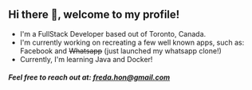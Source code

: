 ## Hi there 👋, welcome to my profile!

- I'm a FullStack Developer based out of Toronto, Canada.
- I'm currently working on recreating a few well known apps, such as: Facebook and ~~Whatsapp~~ (just launched my whatsapp clone!)
- Currently, I'm learning Java and Docker!

##### Feel free to reach out at: freda.hon@gmail.com

<!--
**nohaderf/nohaderf** is a ✨ _special_ ✨ repository because its `README.md` (this file) appears on your GitHub profile.

Here are some ideas to get you started:

- 🔭 I’m currently working on ...
- 🌱 I’m currently learning ...
- 👯 I’m looking to collaborate on ...
- 🤔 I’m looking for help with ...
- 💬 Ask me about ...
- 📫 How to reach me: ...
- 😄 Pronouns: ...
- ⚡ Fun fact: ...
-->
